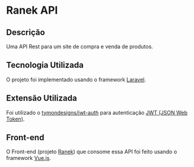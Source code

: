 # Ranek API

## Descrição

Uma API Rest para um site de compra e venda de produtos.

## Tecnologia Utilizada

O projeto foi implementado usando o framework [Laravel](https://laravel.com/).

## Extensão Utilizada

Foi utilizado o [tymondesigns/jwt-auth](https://github.com/tymondesigns/jwt-auth) para autenticação [JWT (JSON Web Token)](https://jwt.io/).

## Front-end

O Front-end (projeto [Ranek](https://github.com/lucas-salles/ranek)) que consome essa API foi feito usando o framework [Vue.js](https://vuejs.org/index.html).
